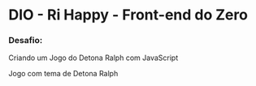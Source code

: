 # DIO - Ri Happy - Front-end do Zero
### Desafio:
Criando um Jogo do Detona Ralph com JavaScript

Jogo com tema de Detona Ralph
